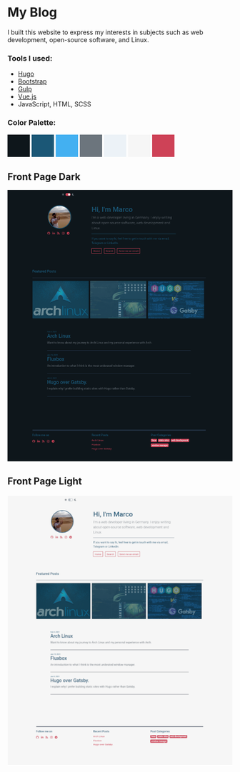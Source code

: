 # My Blog
I built this website to express my interests in subjects such as web development, open-source software, and Linux.  

### Tools I used:
- [Hugo](https://gohugo.io/)
- [Bootstrap](https://getbootstrap.com/)
- [Gulp](https://gulpjs.com/)
- [Vue.js](https://vuejs.org/)
- JavaScript, HTML, SCSS  

### Color Palette: 

![Dark Background](./readme_images/color_palette/dark-bg.png)
![Blue](./readme_images/color_palette/blue.png)
![Light blue](./readme_images/color_palette/light-blue.png)
![Grey](./readme_images/color_palette/grey.png)
![Baby Blue](./readme_images/color_palette/baby-blue.png)
![Light Background](./readme_images/color_palette/light-bg.png)
![Red](./readme_images/color_palette/red.png)  

## Front Page Dark
![A screenshot of the dark front page of my blog](./readme_images/front-page__dark.png)  


## Front Page Light
![A screenshot of the light front page of my blog](./readme_images/front-page__light.png)
